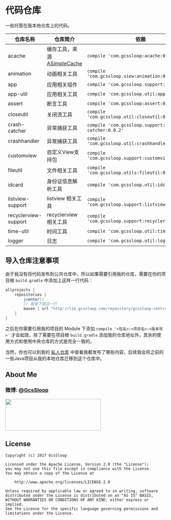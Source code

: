 # 代码仓库

一些托管在我本地仓库上的代码。

| 仓库名称                 | 仓库简介                                     | 依赖                                       |
| -------------------- | ---------------------------------------- | ---------------------------------------- |
| acache               | 缓存工具，来源[ASimpleCache](https://github.com/yangfuhai/ASimpleCache) | `compile 'com.gcssloop:acache:0.0.1'`    |
| animation            | 动画相关工具                                   | `compile 'com.gcssloop.view:animation:0.0.1'` |
| app                  | 应用相关组件                                   | `compile 'com.gcssloop.support:app:0.0.1'` |
| app-util             | 应用相关工具                                   | `compile 'com.gcssloop.util:app:0.0.1'`  |
| assert               | 断言工具                                     | `compile 'com.gcssloop:assert:0.0.2'`    |
| closeutil            | 关闭流工具                                    | `compile 'com.gcssloop.util:closeutil:0.0.1'` |
| crash-catcher        | 异常捕获工具                                   | `compile 'com.gcssloop.support:crash-catcher:0.0.2'` |
| crashhandler         | 异常捕获工具                                   | `compile 'com.gcssloop.util:crashhandler:0.0.2'` |
| customview           | 自定义View支持包                               | `compile 'com.gcssloop.support:customview:0.0.2'` |
| fileutil             | 文件相关工具                                   | `compile 'com.gcssloop.utils:fileutil:0.0.1'` |
| idcard               | 身份证信息解析工具                                | `compile 'com.gcssloop.util:idcard:0.0.2'` |
| listview-support     | listview 相关工具                            | `compile 'com.gcssloop.support:listview:0.0.1'` |
| recyclerview-support | recyclerview 相关工具                        | `compile 'com.gcssloop.support:recyclerview:0.0.6'` |
| time-util            | 时间工具                                     | `compile 'com.gcssloop.util:time:0.0.1'` |
| logger               | 日志                                       | `compile 'com.gcssloop.util:logger:0.0.1'` |

## 导入仓库注意事项

由于我没有将代码发布到公共仓库中，所以如果需要引用我的仓库，需要在你的项目根 `build.gradle` 中添加上这样一行代码：

```groovy
allprojects {
    repositories {
        jcenter()
        // 就是下面这一行
        maven { url "http://lib.gcssloop.com/repository/gcssloop-central/" }
    }
}
```

之后在你需要引用我的项目的 Module 下添加 `compile '<包名>:<项目名>:<版本号>'` 才会起效，除了需要在项目根 `build.gradle` 添加我的仓库地址外，其余的使用方式和使用中央仓库的方式是完全一致的。 

当然，你也可以到我的 [私人仓库](http://library.gcssloop.com:8081/#browse/browse/components:gcs-repository) 中查看我都发布了哪些内容，后续我会将之前的一些Java项目从我的本地仓库迁移到这个仓库中。

## About Me

### 微博: [@GcsSloop](http://weibo.com/GcsSloop)

<a href="https://github.com/GcsSloop/README/blob/master/README.md" target="_blank"> <img src="http://ww4.sinaimg.cn/large/005Xtdi2gw1f1qn89ihu3j315o0dwwjc.jpg" width="300" height="100" /> </a>

## License

```
Copyright (c) 2017 GcsSloop

Licensed under the Apache License, Version 2.0 (the "License");
you may not use this file except in compliance with the License.
You may obtain a copy of the License at

    http://www.apache.org/licenses/LICENSE-2.0

Unless required by applicable law or agreed to in writing, software
distributed under the License is distributed on an "AS IS" BASIS,
WITHOUT WARRANTIES OR CONDITIONS OF ANY KIND, either express or implied.
See the License for the specific language governing permissions and
limitations under the License.
```